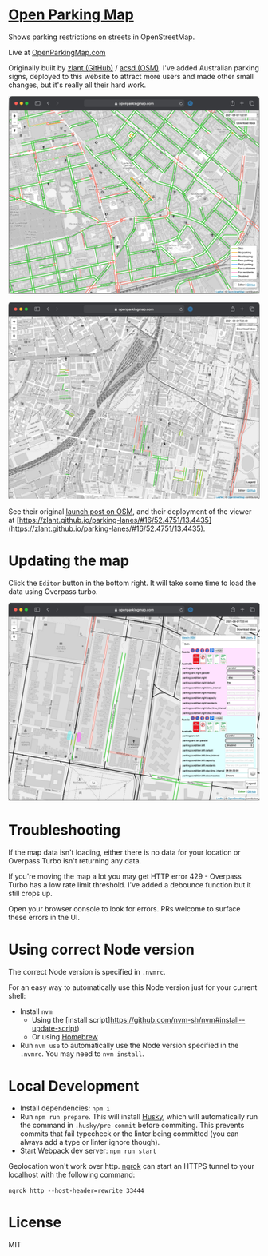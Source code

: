 [Open Parking Map](https://openparkingmap.com)
==================

Shows parking restrictions on streets in OpenStreetMap.

Live at [OpenParkingMap.com](https://openparkingmap.com)

Originally built by [zlant (GitHub)](https://github.com/zlant/) / [acsd (OSM)](https://www.openstreetmap.org/user/acsd/). I've added Australian parking signs,
deployed to this website to attract more users and made other small changes, but it's really all
their hard work.

![Screenshot of Berlin](/screenshots/berlin-screenshot-sep-21.jpg?raw=true)

![Screenshot of Sydney Central & Refern](/screenshots/redfern-and-central-screenshot-sep-21.jpg?raw=true)

See their original [launch post on OSM](https://www.openstreetmap.org/user/acsd/diary/45026), and
their deployment of the viewer at [https://zlant.github.io/parking-lanes/#16/52.4751/13.4435](https://zlant.github.io/parking-lanes/#16/52.4751/13.4435).

# Updating the map

Click the `Editor` button in the bottom right. It will take some time to load the data using
Overpass turbo.

![Screenshot of Refern](/screenshots/redfern-screenshot-sep-21.jpg?raw=true)

# Troubleshooting
If the map data isn't loading, either there is no data for your location or Overpass Turbo isn't
returning any data.

If you're moving the map a lot you may get HTTP error 429 - Overpass Turbo has a low rate limit
threshold. I've added a debounce function but it still crops up.

Open your browser console to look for errors. PRs welcome to surface these errors in the UI.

# Using correct Node version
The correct Node version is specified in `.nvmrc`.

For an easy way to automatically use this Node version just for your current shell:

- Install `nvm`
  - Using the [install script]https://github.com/nvm-sh/nvm#install--update-script)
  - Or using [Homebrew](https://formulae.brew.sh/formula/nvm)
- Run `nvm use` to automatically use the Node version specified in the `.nvmrc`. You may need to
  `nvm install`.

# Local Development
- Install dependencies: `npm i`
- Run `npm run prepare`. This will install [Husky](https://github.com/typicode/husky), which will automatically run the command in `.husky/pre-commit` before commiting.
  This prevents commits that fail typecheck or the linter being committed (you can always add a type or linter ignore though).
- Start Webpack dev server: `npm run start`

Geolocation won't work over http. [ngrok](https://ngrok.com/docs) can start an HTTPS tunnel to your
localhost with the following command:

`ngrok http --host-header=rewrite 33444`

# License
MIT
